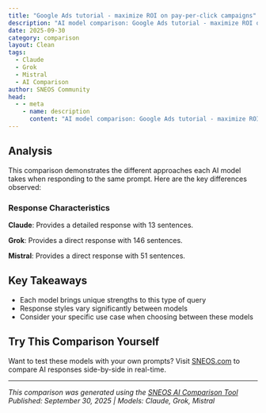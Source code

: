 ```yaml
---
title: "Google Ads tutorial - maximize ROI on pay-per-click campaigns"
description: "AI model comparison: Google Ads tutorial - maximize ROI on pay-per-click campaigns..."
date: 2025-09-30
category: comparison
layout: Clean
tags:
  - Claude
  - Grok
  - Mistral
  - AI Comparison
author: SNEOS Community
head:
  - - meta
    - name: description
      content: "AI model comparison: Google Ads tutorial - maximize ROI on pay-per-click campaigns..."
---
```


<ChatComparison
  title="Google Ads tutorial - maximize ROI on pay-per-click campaigns"
  prompt="Google Ads tutorial - maximize ROI on pay-per-click campaigns"
  :responses='{"Claude": "# Complete Google Ads Tutorial: Maximize ROI on Pay-Per-Click Campaigns\n\n## Table of Contents\n1. [Google Ads Fundamentals](#fundamentals)\n2. [Campaign Setup \u0026 Structure](#setup)\n3. [Keyword Research \u0026 Strategy](#keywords)\n4. [Ad Creation \u0026 Optimization](#ads)\n5. [Bidding Strategies](#bidding)\n6. [Landing Page Optimization](#landing-pages)\n7. [Performance Tracking \u0026 Analytics](#analytics)\n8. [Advanced ROI Optimization Techniques](#advanced)\n\n---\n\n## 1. Google Ads Fundamentals {#fundamentals}\n\n### Understanding the Auction System\n- **Quality Score**: Determines ad position and cost\n- **Ad Rank**: Quality Score \u00D7 Bid Amount\n- **Cost-per-Click**: Often less than your maximum bid\n\n### Key Metrics for ROI\n- **ROAS (Return on Ad Spend)**: Revenue \u00F7 Ad Spend\n- **CPA (Cost Per Acquisition)**: Ad Spend \u00F7 Conversions\n- **Conversion Rate**: Conversions \u00F7 Clicks\n- **Lifetime Value (LTV)**: Long-term customer worth\n\n---\n\n## 2. Campaign Setup \u0026 Structure {#setup}\n\n### Account Structure Best Practices\n\u0060\u0060\u0060\nAccount\n\u251C\u2500\u2500 Campaign 1 (Product Category A)\n\u2502 \u251C\u2500\u2500 Ad Group 1 (Specific Product Type)\n\u2502 \u2502 \u251C\u2500\u2500 Keywords (5-20 related terms)\n\u2502 \u2502 \u2514\u2500\u2500 Ads (2-3 variations)\n\u2502 \u2514\u2500\u2500 Ad Group 2 (Another Product Type)\n\u2514\u2500\u2500 Campaign 2 (Product Category B)\n\u0060\u0060\u0060\n\n### Campaign Types \u0026 When to Use Them\n- **Search Campaigns**: High-intent keywords\n- **Display Campaigns**: Brand awareness, remarketing\n- **Shopping Campaigns**: E-commerce products\n- **Video Campaigns**: YouTube advertising\n- **Performance Max**: Automated cross-platform campaigns\n\n### Geographic \u0026 Demographic Targeting\n- Start narrow, expand based on performance\n- Use location bid adjustments\n- Analyze demographic performance data\n\n---\n\n## 3. Keyword Research \u0026 Strategy {#keywords}\n\n### Keyword Research Tools\n- **Google Keyword Planner**: Free baseline research\n- **Search Terms Report**: Mine actual query data\n- **Competitor Analysis**: SEMrush, Ahrefs\n- **Google Trends**: Seasonal insights\n\n### Match Types Strategy\n| Match Type | Symbol | Best For | ROI Impact |\n|------------|---------|----------|------------|\n| Exact | [keyword] | High conversion terms | Highest ROI |\n| Phrase | \u0022keyword\u0022 | Moderate control | Good ROI |\n| Broad Modified | \u002Bkeyword | Discovery | Variable ROI |\n| Broad | keyword | Volume | Lowest ROI initially |\n\n### Negative Keywords\n\u0060\u0060\u0060\nCommon negative keywords:\n- free\n- jobs\n- career\n- wikipedia\n- how to (for product ads)\n- cheap (for premium brands)\n\u0060\u0060\u0060\n\n---\n\n## 4. Ad Creation \u0026 Optimization {#ads}\n\n### Responsive Search Ads Best Practices\n- **15 Headlines**: Mix benefits, features, CTAs\n- **4 Descriptions**: Detailed value propositions\n- **Pin strategically**: Only when necessary\n\n### Ad Copy Elements That Drive ROI\n\u0060\u0060\u0060\nHeadline Examples:\n\u2713 \u0022Save 30% on [Product] - Limited Time\u0022\n\u2713 \u0022Free Shipping on [Product] Orders\u0022\n\u2713 \u0022Trusted by 10,000\u002B Customers\u0022\n\nDescription Examples:\n\u2713 \u0022Risk-free 30-day guarantee\u0022\n\u2713 \u0022Expert support included\u0022\n\u2713 \u0022Same-day delivery available\u0022\n\u0060\u0060\u0060\n\n### Ad Extensions (Assets)\n- **Sitelink Extensions**: Additional landing pages\n- **Callout Extensions**: Key benefits\n- **Structured Snippets**: Product/service categories\n- **Price Extensions**: Showcase pricing\n- **Promotion Extensions**: Current offers\n\n---\n\n## 5. Bidding Strategies {#bidding}\n\n### Bidding Strategy Selection\n| Strategy | Best For | ROI Focus |\n|----------|----------|-----------|\n| Manual CPC | New accounts, testing | Full control |\n| Enhanced CPC | Conversion tracking setup | Balanced |\n| Target CPA | Stable conversion data | Cost efficiency |\n| Target ROAS | Revenue tracking | Revenue optimization |\n| Maximize", "Grok": "Creating a successful Google Ads campaign that maximizes Return on Investment (ROI) for pay-per-click (PPC) advertising requires a strategic approach. This tutorial will walk you through the essential steps to set up, optimize, and manage your Google Ads campaigns to get the most out of your advertising budget. Let\u2019s break it down into actionable steps.\n\n---\n\n### What is ROI in Google Ads?\nROI in Google Ads measures the profitability of your campaigns. It\u2019s calculated as:\n**ROI = (Revenue from Ads - Cost of Ads) / Cost of Ads x 100**\n\nFor example, if you spend $500 on ads and generate $1,500 in revenue, your ROI is:\n**ROI = ($1,500 - $500) / $500 x 100 = 200%**\n\nMaximizing ROI means getting the highest possible return for every dollar spent by driving relevant traffic, increasing conversions, and minimizing wasted spend.\n\n---\n\n## Step 1: Define Clear Campaign Goals\nBefore launching a campaign, clarify what you want to achieve. Common goals include:\n- **Lead generation**: Collecting contact information for potential customers.\n- **E-commerce sales**: Driving purchases on your online store.\n- **Brand awareness**: Increasing visibility without immediate conversions.\n- **Website traffic**: Getting more visitors to your site.\n\nYour goal will determine your campaign type, bidding strategy, and key performance indicators (KPIs) like cost-per-click (CPC), cost-per-acquisition (CPA), or click-through rate (CTR).\n\n**Tip**: Use the SMART framework (Specific, Measurable, Achievable, Relevant, Time-bound) to set goals. For example, \u201CIncrease online sales by 20% in 3 months with a $1,000 budget.\u201D\n\n---\n\n## Step 2: Set Up Your Google Ads Account\n1. **Create a Google Ads Account**:\n - Go to ads.google.com and sign up using a Google account.\n - Enter your business details, billing information, and time zone.\n\n2. **Link Google Analytics and Google Tag Manager**:\n - Connect Google Analytics to track website performance and user behavior.\n - Use Google Tag Manager to set up conversion tracking (more on this later).\n\n3. **Understand Campaign Types**:\n - **Search Campaigns**: Text ads on Google search results (best for direct conversions).\n - **Display Campaigns**: Visual ads on websites in Google\u2019s Display Network (good for awareness).\n - **Shopping Campaigns**: Product ads for e-commerce (requires a Google Merchant Center account).\n - **Video Campaigns**: Ads on YouTube and other video platforms.\n - **App Campaigns**: Promote mobile apps across Google properties.\n\nFor maximizing ROI, start with **Search Campaigns** as they target users with high purchase intent.\n\n---\n\n## Step 3: Conduct Keyword Research\nKeywords are the foundation of PPC campaigns. They determine when and where your ads appear.\n\n1. **Use Google Keyword Planner**:\n - Access it through your Google Ads account under \u201CTools \u0026 Settings.\u201D\n - Enter product/service terms or your website URL to find relevant keywords.\n - Look for keywords with:\n - High search volume (indicates demand).\n - Low to medium competition (reduces cost).\n - Relevance to your business.\n\n2. **Focus on Long-Tail Keywords**:\n - These are specific phrases (e.g., \u201Cbuy organic dog food online\u201D vs. \u201Cdog food\u201D).\n - They have lower competition, lower CPC, and often higher conversion rates.\n\n3. **Use Keyword Match Types**:\n - **Broad Match**: Ads show for variations of your keyword (e.g., synonyms or misspellings). Use sparingly as it can lead to irrelevant clicks.\n - **Phrase Match**: Ads show for searches that include your keyword phrase (e.g., \u201Cbuy dog food\u201D).\n - **Exact Match**: Ads show only for the exact keyword or very close variations.\n - **Negative Keywords**: Exclude irrelevant terms (e.g., \u201Cfree\u201D if you\u2019re selling a paid product) to avoid wasted clicks.\n\n**Tip**: Start with Phrase and Exact Match for tighter control over ad spend.\n\n---\n\n## Step 4: Structure Your Campaign for Success\nA well-organized account structure improves ad relevance, Quality Score (a Google metric that affects ad rank and cost), and ROI.\n\n1. **Create Campaigns Based on Themes**:\n - Group related products or services into separate campaigns (e.g., \u201CMen\u2019s Shoes\u201D and \u201CWomen\u2019s Shoes\u201D).\n - This allows tailored budgets and targeting.\n\n2. **Use Ad Groups**:\n - Within each campaign, create ad groups for specific keyword clusters (e.g., \u201CRunning Shoes\u201D and \u201CCasual Shoes\u201D).\n - Each ad group should have 5-20 closely related keywords.\n\n3. **Write Compelling Ads**:\n - **Headlines (3)**: Include keywords, benefits, or offers (e.g., \u201CBuy Running Shoes Online\u201D).\n - **Descriptions (2)**: Highlight unique selling points (USPs) like \u201CFree Shipping\u201D or \u201C30-Day Returns.\u201D\n - **Display URL**: Use a relevant landing page (e.g., yourwebsite.com/running-shoes).\n - Use **Responsive Search Ads** (RSAs) to let Google test multiple headline and description combinations.\n\n4. **Add Ad Extensions**:\n - Include extensions like Sitelinks, Callouts, and Call extensions to provide more information and increase CTR.\n - Example: Sitelink to \u201CShop Now\u201D or Callout like \u201C24/7 Customer Support.\u201D\n\n---\n\n## Step 5: Choose the Right Bidding Strategy\nGoogle Ads offers several bidding options to control how you pay for clicks or conversions. Choose one based on your goal:\n\n- **Manual CPC**: You set the maximum cost per click for each keyword. Best for beginners to control costs.\n- **Maximize Clicks**: Google automatically adjusts bids to get the most clicks within your budget (good for traffic).\n- **Target CPA (Cost-Per-Acquisition)**: Google sets bids to achieve your desired cost per conversion (ideal for lead gen or sales).\n- **Target ROAS (Return on Ad Spend)**: Focuses on maximizing revenue or conversion value based on a target ROAS percentage (best for e-commerce).\n\n**Tip for Maximizing ROI**: Start with Manual CPC to learn how much clicks cost, then switch to Target CPA or Target ROAS once you have conversion data (at least 30 conversions in the past 30 days).\n\n---\n\n## Step 6: Target the Right Audience\nTargeting ensures your ads reach the right users at the right time.\n\n1. **Location Targeting**:\n - Set geographic areas where your customers are (e.g., specific cities, states, or a radius around a store).\n - Exclude areas where you don\u2019t operate.\n\n2. **Language Targeting**:\n - Match the language of your ads to your audience\u2019s language settings.\n\n3. **Device and Time Scheduling**:\n - Optimize for devices (e.g., mobile-only if your audience is on the go).\n - Schedule ads for specific days or hours when conversions are higher (use Google Analytics to find peak times).\n\n4. **Audience Targeting**:\n - Use **Remarketing** to target past website visitors or customers (highly effective for ROI).\n - Leverage **In-Market Audiences** (users actively researching products like yours) or **Affinity Audiences** (based on interests).\n\n---\n\n## Step 7: Optimize Landing Pages\nYour ad is only as good as the landing page it directs to. A poor landing page = low conversions, even with great ads.\n\n1. **Ensure Relevance**:\n - The landing page must match the ad\u2019s promise (e.g., if the ad says \u201C50% Off Shoes,\u201D the page should show discounted shoes).\n - Include the keyword in the page title and content.\n\n2. **Improve Load Speed**:\n - Use tools like Google PageSpeed Insights to ensure fast loading (under 3 seconds on mobile).\n\n3. **Clear Call-to-Action (CTA)**:\n - Make it obvious what to do next (e.g., \u201CBuy Now,\u201D \u201CSign Up,\u201D \u201CGet a Quote\u201D).\n - Minimize distractions by removing unnecessary navigation or links.\n\n4. **Mobile-Friendly Design**:\n - Over 50% of clicks come from mobile. Ensure your page is responsive and easy to navigate on small screens.\n\n---\n\n## Step 8: Set Up Conversion Tracking\nTo measure ROI, you must track conversions (actions that matter to your business, like purchases or form submissions).\n\n1. **Install Conversion Tracking**:\n - In Google Ads, go to \u201CTools \u0026 Settings\u201D \u003E \u201CConversions.\u201D\n - Create a conversion action (e.g., \u201CPurchase\u201D or \u201CLead Form Submission\u201D).\n - Add the tracking code (or use Google Tag Manager) to your website.\n\n2. **Track Value (for E-commerce)**:\n - Assign a monetary value to conversions if possible (e.g., average order value for sales).\n - This helps calculate ROAS.\n\n3. **Monitor Key Metrics**:\n - **Conversion Rate**: Percentage of clicks that convert.\n - **Cost Per Conversion (CPA)**: How much you pay for each conversion.\n - **ROAS**: Revenue generated per dollar spent on ads.\n\n---\n\n## Step 9: Monitor and Optimize Regularly\nPPC campaigns require ongoing attention to maximize ROI.\n\n1. **Review Performance Weekly**:\n - Check CTR, CPC, conversion rate, and ROAS in the Google Ads dashboard.\n - Identify underperforming keywords or ads and pause them.\n\n2. **Optimize Quality Score**:\n - Quality Score (1-10) is based on ad relevance, landing page experience, and expected CTR.\n - Higher Quality Score = lower CPC and better ad rank.\n - Improve it by refining ads, keywords, and landing pages.\n\n3. **Adjust Bids and Budgets**:\n - Increase bids for high-converting keywords or ad groups.\n - Reduce or", "Mistral": "Maximizing ROI (Return on Investment) on Google Ads pay-per-click (PPC) campaigns involves a combination of strategic planning, continuous optimization, and effective management. Here\u2019s a step-by-step tutorial to help you achieve this:\n\n### 1. **Set Clear Objectives**\n - **Define Your Goals:** Determine what you want to achieve with your PPC campaigns (e.g., increase sales, generate leads, drive traffic).\n - **Set KPIs:** Identify key performance indicators (KPIs) such as cost per acquisition (CPA), conversion rate, and ROI.\n\n### 2. **Keyword Research**\n - **Identify Relevant Keywords:** Use tools like Google Keyword Planner, SEMrush, or Ahrefs to find keywords that are relevant to your business.\n - **Long-Tail Keywords:** Focus on long-tail keywords that are more specific and often have lower competition and higher conversion rates.\n - **Negative Keywords:** Use negative keywords to exclude irrelevant searches and improve the quality of your traffic.\n\n### 3. **Campaign Structure**\n - **Organize Ad Groups:** Create tightly themed ad groups with a small number of closely related keywords.\n - **Ad Copy:** Write compelling ad copy that includes your target keywords and a clear call-to-action (CTA).\n - **Landing Pages:** Ensure your landing pages are optimized for the keywords and ad copy, providing a seamless user experience.\n\n### 4. **Bid Strategy**\n - **Automated Bidding:** Use Google\u2019s automated bidding strategies like Maximize Conversions, Target CPA, or Target ROAS to optimize bids based on your goals.\n - **Manual Bidding:** For more control, use manual bidding and adjust bids based on performance data.\n\n### 5. **Ad Extensions**\n - **Use Ad Extensions:** Implement ad extensions like sitelinks, callouts, structured snippets, and location extensions to provide more information and increase click-through rates (CTR).\n\n### 6. **Monitor and Optimize**\n - **Performance Metrics:** Regularly monitor metrics such as CTR, conversion rate, CPA, and ROI.\n - **A/B Testing:** Conduct A/B tests on ad copy, landing pages, and bidding strategies to identify what works best.\n - **Adjust Bids:** Adjust bids based on performance data to maximize ROI.\n\n### 7. **Quality Score**\n - **Improve Quality Score:** Focus on improving your Quality Score by ensuring your ads, keywords, and landing pages are highly relevant to each other.\n - **Ad Relevance:** Make sure your ad copy is relevant to the keywords and the landing page content.\n\n### 8. **Remarketing**\n - **Remarketing Lists:** Use remarketing lists to target users who have previously visited your site but did not convert.\n - **Dynamic Remarketing:** Implement dynamic remarketing to show ads tailored to the products or services users have viewed.\n\n### 9. **Audience Targeting**\n - **In-Market Audiences:** Target users who are actively researching or comparing products and services.\n - **Affinity Audiences:** Reach users based on their interests and habits.\n\n### 10. **Reporting and Analysis**\n - **Google Analytics:** Integrate Google Analytics with your Google Ads account to get detailed insights into user behavior and campaign performance.\n - **Custom Reports:** Create custom reports to track specific metrics and KPIs.\n\n### 11. **Continuous Learning**\n - **Stay Updated:** Keep up with the latest trends and updates in Google Ads by following industry blogs, attending webinars, and participating in forums.\n - **Experiment:** Don\u2019t be afraid to experiment with new strategies and features to find what works best for your business.\n\n### 12. **Budget Management**\n - **Allocate Budget Wisely:** Allocate your budget to the most profitable campaigns and ad groups.\n - **Seasonal Adjustments:** Adjust your budget and bids based on seasonal trends and performance data.\n\n### 13. **Customer Feedback**\n - **Gather Feedback:** Collect feedback from customers to understand their needs and preferences better.\n - **Improve User Experience:** Use this feedback to improve your ad copy, landing pages, and overall user experience.\n\n### 14. **Competitor Analysis**\n - **Analyze Competitors:** Use tools like SpyFu or Auction Insights to analyze your competitors\u2019 strategies and identify opportunities.\n - **Benchmarking:** Benchmark your performance against competitors to identify areas for improvement.\n\n### 15. **Regular Audits**\n - **Conduct Audits:** Regularly audit your Google Ads account to ensure everything is optimized and running smoothly.\n - **Identify Issues:** Identify and address any issues such as low-performing keywords, poor ad copy, or ineffective landing pages.\n\nBy following these steps, you can maximize the ROI on your Google Ads PPC campaigns and achieve your business goals more effectively."}' 
  published-date="22:46"
/>

## Analysis

This comparison demonstrates the different approaches each AI model takes when responding to the same prompt. Here are the key differences observed:

### Response Characteristics

**Claude**: Provides a detailed response with 13 sentences. 

**Grok**: Provides a direct response with 146 sentences. 

**Mistral**: Provides a direct response with 51 sentences. 

## Key Takeaways

- Each model brings unique strengths to this type of query
- Response styles vary significantly between models
- Consider your specific use case when choosing between these models

## Try This Comparison Yourself

Want to test these models with your own prompts? Visit [SNEOS.com](https://sneos.com) to compare AI responses side-by-side in real-time.

---

*This comparison was generated using the [SNEOS AI Comparison Tool](https://sneos.com)*
*Published: September 30, 2025 | Models: Claude, Grok, Mistral*
